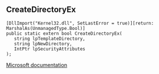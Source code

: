 ## CreateDirectoryEx

```
[DllImport("Kernel32.dll", SetLastError = true)][return: MarshalAs(UnmanagedType.Bool)]
public static extern bool CreateDirectoryEx(
   string lpTemplateDirectory,
   string lpNewDirectory,
   IntPtr lpSecurityAttributes
);
```

[Microsoft documentation](https://docs.microsoft.com/en-us/windows/win32/api/fileapi/nf-fileapi-createdirectoryex)
